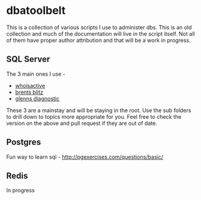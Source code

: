 dbatoolbelt
===========

This is a collection of various scripts I use to administer dbs. This is an old collection and much of the documentation will live in the script itself. Not all of them have proper author attribution and that will be a work in progress.


SQL Server
----
The 3 main ones I use - 

 * [whoisactive](http://tinyurl.com/WhoIsActiveDonate)
 * [brents blitz](http://www.BrentOzar.com/go/blitz)
 * [glenns diagnostic](http://sqlserverperformance.wordpress.com/)
 
These 3 are a mainstay and will be staying in the root.  Use the sub folders to drill down to topics more appropriate for you.  Feel free to check the version on the above and pull request if they are out of date.

Postgres
---
Fun way to learn sql - http://pgexercises.com/questions/basic/



Redis
---
In progress